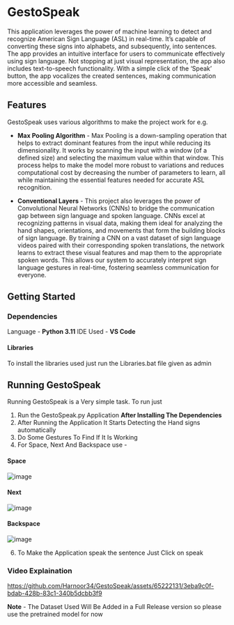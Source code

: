 # GestoSpeak

This application leverages the power of machine learning to detect and recognize American Sign Language (ASL) in real-time. It’s capable of converting these signs into alphabets, and subsequently, into sentences. The app provides an intuitive interface for users to communicate effectively using sign language. Not stopping at just visual representation, the app also includes text-to-speech functionality. With a simple click of the ‘Speak’ button, the app vocalizes the created sentences, making communication more accessible and seamless.

## Features

GestoSpeak uses various algorithms to make the project work for e.g.

* **Max Pooling Algorithm** - Max Pooling is a down-sampling operation that helps to extract dominant features from the input while reducing its dimensionality. It works by scanning the input with a window (of a defined size) and selecting the maximum value within that window. This process helps to make the model more robust to variations and reduces computational cost by decreasing the number of parameters to learn, all while maintaining the essential features needed for accurate ASL recognition.

* **Conventional Layers** - This project also leverages the power of Convolutional Neural Networks (CNNs) to bridge the communication gap between sign language and spoken language. CNNs excel at recognizing patterns in visual data, making them ideal for analyzing the hand shapes, orientations, and movements that form the building blocks of sign language. By training a CNN on a vast dataset of sign language videos paired with their corresponding spoken translations, the network learns to extract these visual features and map them to the appropriate spoken words. This allows our system to accurately interpret sign language gestures in real-time, fostering seamless communication for everyone.

## Getting Started 

### Dependencies

Language - **Python 3.11**
IDE Used - **VS Code**

#### Libraries

To install the libraries used just run the Libraries.bat file given as admin

## Running GestoSpeak

Running GestoSpeak is a Very simple task. To run just

1. Run the GestoSpeak.py Application **After Installing The Dependencies**
2. After Running the Application It Starts Detecting the Hand signs automatically
3. Do Some Gestures To Find If It Is Working
4. For Space, Next And Backspace use -
#### Space

![image](https://github.com/Harnoor34/GestoSpeak/assets/65222131/57ad6a39-9e01-4d99-8bb7-133d35177111)

#### Next

![image](https://github.com/Harnoor34/GestoSpeak/assets/65222131/fe786586-2e49-4f29-aef3-1c1f339852d5)

#### Backspace

![image](https://github.com/Harnoor34/GestoSpeak/assets/65222131/126317d4-5426-4867-ad6e-dc46dd3013cd)
   
6. To Make the Application speak the sentence Just Click on speak

### Video Explaination

  https://github.com/Harnoor34/GestoSpeak/assets/65222131/3eba9c0f-bdab-428b-83c1-340b5dcbb3f9

**Note** - The Dataset Used Will Be Added in a Full Release version so please use the pretrained model for now

